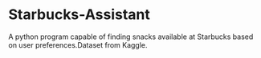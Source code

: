 # Starbucks-Assistant
A python program capable of finding snacks available at Starbucks based on user preferences.Dataset from Kaggle.
